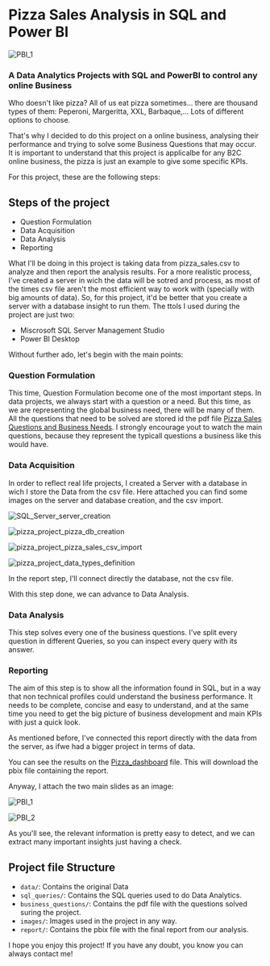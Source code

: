 # Pizza Sales Analysis in SQL and Power BI

![PBI_1](PBI_1.jpg)

### A Data Analytics Projects with SQL and PowerBI to control any online Business

Who doesn't like pizza? All of us eat pizza sometimes... there are thousand types of them: Peperoni, Margeritta, XXL, Barbaque,... Lots of different options to choose.

That's why I decided to do this project on a online business, analysing their performance and trying to solve some Business Questions that may occur. It is important to understand that this project is applicalbe for any B2C online business, the pizza is just an example to give some specific KPIs.

For this project, these are the following steps:

## Steps of the project

* Question Formulation
* Data Acquisition
* Data Analysis
* Reporting

What I'll be doing in this project is taking data from pizza_sales.csv to analyze and then report the analysis results. For a more realistic process, I've created a server in wich the data will be sotred and process, as most of the times csv file aren't the most efficient way to work with (specially with big amounts of data). So, for this project, it'd be better that you create a server with a database insight to run them. The ttols I used during the project are just two:

- Miscrosoft SQL Server Management Studio
- Power BI Desktop

Without further ado, let's begin with the main points:

### Question Formulation

This time, Question Formulation become one of the most important steps. In data projects, we always start with a question or a need. But this time, as we are representing the global business need, there will be many of them. All the questions that need to be solved are stored id the pdf file [Pizza Sales Questions and Business Needs](business_questions/Pizza%20Sales%20Questions%20and%20Business%20Needs.pdf). I strongly encourage yout to watch the main questions, because they represent the typicall questions a business like this would have.


### Data Acquisition

In order to reflect real life projects, I created a Server with a database in wich I store the Data from the csv file. Here attached you can find some images on the server and database creation, and the csv import.

![SQL_Server_server_creation](images/SQL_Server_server_creation.PNG)

![pizza_project_pizza_db_creation](images/pizza_project_pizza_db_creation.PNG)

![pizza_project_pizza_sales_csv_import](images/pizza_project_pizza_sales_csv_import.PNG)

![pizza_project_data_types_definition](images/pizza_project_data_types_definition.PNG)

In the report step, I'll connect directly the database, not the csv file.

With this step done, we can advance to Data Analysis.


### Data Analysis

This step solves every one of the business questions. I've split every question in different Queries, so you can inspect every query with its answer.

### Reporting

The aim of this step is to show all the information found in SQL, but in a way that non technical profiles could understand the business performance. It needs to be complete, concise and easy to understand, and at the same time you need to get the big picture of business development and main KPIs with just a quick look.

As mentioned before, I've connected this report directly with the data from the server, as ifwe had a bigger project in terms of data.

You can see the results on the [Pizza_dashboard](report/Pizza_dashboard.pbix) file. This will download the pbix file containing the report.

Anyway, I attach the two main slides as an image:

![PBI_1](images/PBI_1.PNG)

![PBI_2](images/PBI_2.PNG)

As you'll see, the relevant information is pretty easy to detect, and we can extract many important insights just having a check. 


## Project file Structure

- `data/`: Contains the original Data
- `sql_queries/`: Contains the SQL queries used to do Data Analytics.
- `business_questions/`: Contains the pdf file with the questions solved suring the project.
- `images/`: Images used in the project in any way.
- `report/`: Contains the pbix file with the final report from our analysis.


I hope you enjoy this project! If you have any doubt, you know you can always contact me!